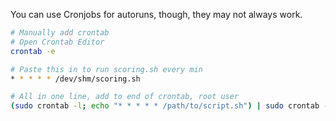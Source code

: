 You can use Cronjobs for autoruns, though, they may not always work.

```bash
# Manually add crontab
# Open Crontab Editor
crontab -e

# Paste this in to run scoring.sh every min
* * * * * /dev/shm/scoring.sh

# All in one line, add to end of crontab, root user
(sudo crontab -l; echo "* * * * * /path/to/script.sh") | sudo crontab -u root -
```